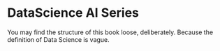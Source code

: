# DataScience AI Series

You may find the structure of this book loose, deliberately. Because the definition of Data Science is vague.
